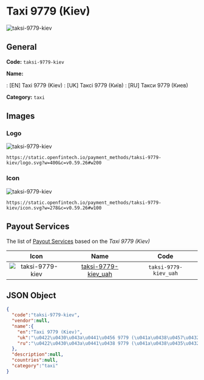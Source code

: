 
# Taxi 9779 (Kiev) 
![taksi-9779-kiev](https://static.openfintech.io/payment_methods/taksi-9779-kiev/logo.svg?w=400&c=v0.59.26#w200)  

## General 
**Code:** `taksi-9779-kiev` 
 
**Name:** 
 
:	[EN] Taxi 9779 (Kiev) 
:	[UK] Таксі 9779 (Київ) 
:	[RU] Такси 9779 (Киев) 
 
**Category:** `taxi` 
 

## Images 

### Logo 
![taksi-9779-kiev](https://static.openfintech.io/payment_methods/taksi-9779-kiev/logo.svg?w=400&c=v0.59.26#w200)  

```
https://static.openfintech.io/payment_methods/taksi-9779-kiev/logo.svg?w=400&c=v0.59.26#w200
```  

### Icon 
![taksi-9779-kiev](https://static.openfintech.io/payment_methods/taksi-9779-kiev/icon.svg?w=278&c=v0.59.26#w100)  

```
https://static.openfintech.io/payment_methods/taksi-9779-kiev/icon.svg?w=278&c=v0.59.26#w100
```  

## Payout Services 
 
The list of [Payout Services](/payout-services/) based on the _Taxi 9779 (Kiev)_ 

|Icon|Name|Code| 
|:---:|:---:|:---:| 
|![taksi-9779-kiev](https://static.openfintech.io/payout_methods/taksi-9779-kiev/icon.svg?w=278&c=v0.59.26#w40) |[taksi-9779-kiev_uah](/payout-services/taksi-9779-kiev_uah/)|`taksi-9779-kiev_uah`| 
 

## JSON Object 

```json
{
  "code":"taksi-9779-kiev",
  "vendor":null,
  "name":{
    "en":"Taxi 9779 (Kiev)",
    "uk":"\u0422\u0430\u043a\u0441\u0456 9779 (\u041a\u0438\u0457\u0432)",
    "ru":"\u0422\u0430\u043a\u0441\u0438 9779 (\u041a\u0438\u0435\u0432)"
  },
  "description":null,
  "countries":null,
  "category":"taxi"
}
```  

